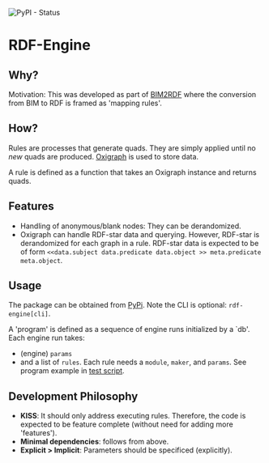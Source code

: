 ![PyPI - Status](https://img.shields.io/pypi/v/rdf-engine)


# RDF-Engine

## Why?

Motivation: This was developed as part of [BIM2RDF](https://github.com/PNNL/BIM2RDF)
where the conversion from BIM to RDF is framed as 'mapping rules'.

## How?

Rules are processes that generate quads.
They are simply applied until no _new_ quads are produced.
[Oxigraph](https://github.com/oxigraph/oxigraph) is used to store data.

A rule is defined as a function that takes an Oxigraph instance
and returns quads.


## Features

* Handling of anonymous/blank nodes: They can be derandomized.
* Oxigraph can handle RDF-star data and querying.
However, RDF-star is derandomized for each graph in a rule.
RDF-star data is expected to be of form
`<<data.subject data.predicate data.object >> meta.predicate meta.object`.

## Usage

The package can be obtained from [PyPi](https://pypi.org/project/rdf-engine/).
Note the CLI is optional: `rdf-engine[cli]`.

A 'program' is defined as a sequence of engine runs
initialized by a `db'.
Each engine run takes:
* (engine) `params`
* and a list of `rules`.
Each rule needs a `module`, `maker`, and `params`.
See program example in [test script](./test/program.yaml).


## Development Philosophy
* **KISS**: It should only address executing rules.
Therefore, the code is expected to be feature complete (without need for adding more 'features').
* **Minimal dependencies**: follows from above.
* **Explicit > Implicit**: Parameters should be specificed (explicitly).

